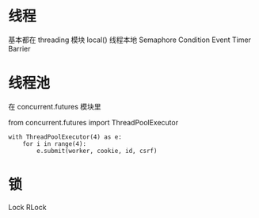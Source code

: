# 线程 #
基本都在 threading 模块
local() 线程本地
Semaphore
Condition
Event
Timer
Barrier


# 线程池 #
在 concurrent.futures 模块里

from concurrent.futures import ThreadPoolExecutor

```
with ThreadPoolExecutor(4) as e:
    for i in range(4):
        e.submit(worker, cookie, id, csrf)
```


# 锁 #
Lock
RLock

